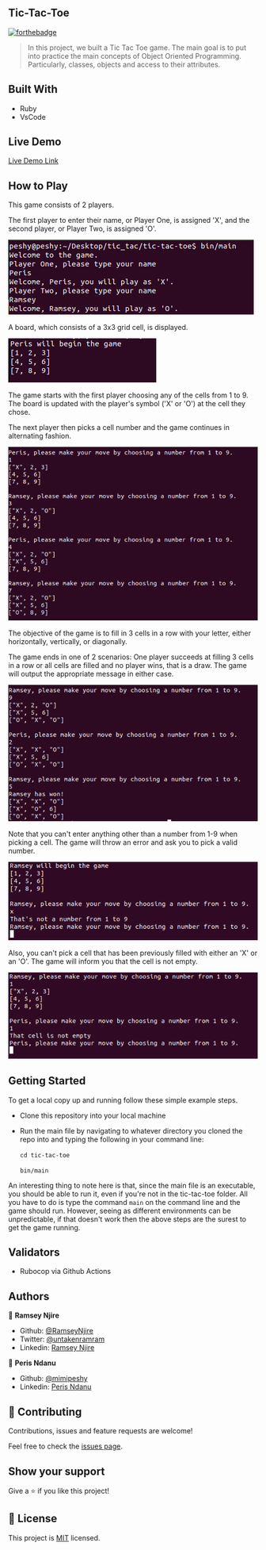 ## Tic-Tac-Toe


[![forthebadge](https://forthebadge.com/images/badges/made-with-ruby.svg)](https://forthebadge.com)

> In this project, we built a Tic Tac Toe game. The main goal is to put into practice the main concepts of Object Oriented Programming. Particularly, classes, objects and access to their attributes.

## Built With

- Ruby
- VsCode

## Live Demo

  [Live Demo Link](https://repl.it/@RamseyNjire/tic-tac-toe#bin/main)


## How to Play

  This game consists of 2 players.

  The first player to enter their name, or Player One, is assigned 'X', and the second player, or Player Two, is assigned 'O'.

 ![screenshot](./app1.png)

  A board, which consists of a 3x3 grid cell, is displayed.

  ![screenshot](./app2.png)
  
  The game starts with the first  player choosing any of the cells from 1 to 9. The board is updated with the player's symbol ('X' or 'O') at the cell they chose.

  The next player then picks a cell number and the game continues in alternating fashion.

 ![screenshot](./app3.png)
  
  The objective of the game is to fill in 3 cells in a row with your letter, either horizontally, vertically, or diagonally.

  The game ends in one of 2 scenarios: One player succeeds at filling 3 cells in a row or all cells are filled and no player wins, that is a draw. The game will output the appropriate message in either case.

 ![screenshot](./app4.png)

 Note that you can't enter anything other than a number from 1-9 when picking a cell. The game will throw an error and ask you to pick a valid number.

  ![screenshot](./app5.png)

 Also, you can't pick a cell that has been previously filled with either an 'X' or an 'O'. The game will inform you that the cell is not empty.

 ![screenshot](./app6.png)


## Getting Started

To get a local copy up and running follow these simple example steps.
 
 - Clone this repository into your local machine

 - Run the main file by  navigating to whatever directory you cloned the repo into and typing the following in your command line:

     ` cd tic-tac-toe `

     ` bin/main `

An interesting thing to note here is that, since the main file is an executable, you should be able to run it, even if you're not in the tic-tac-toe folder. All you have to do is type the command `main` on the command line and the game should run. However, seeing as different environments can be unpredictable, if that doesn't work then the above steps are the surest to get the game running.
 

## Validators
- Rubocop via Github Actions

## Authors

👤 **Ramsey Njire**

- Github: [@RamseyNjire](https://github.com/RamseyNjire)
- Twitter: [@untakenramram](https://twitter.com/untakenramram)
- Linkedin: [Ramsey Njire](https://www.linkedin.com/in/ramsey-njire-51984931/)

👤 **Peris Ndanu**

- Github: [@mimipeshy](https://github.com/mimipeshy)
- Linkedin: [Peris Ndanu](https://www.linkedin.com/in/peris-ndanu-405083193/)

## 🤝 Contributing

Contributions, issues and feature requests are welcome!

Feel free to check the [issues page](issues/).

## Show your support

Give a ⭐️ if you like this project!

## 📝 License

This project is [MIT](lic.url) licensed.

